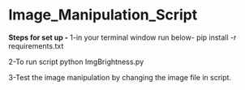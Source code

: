 # Image_Manipulation_Script

**Steps for set up -**
1-in your terminal window run below-
pip install -r requirements.txt

2-To run script
python ImgBrightness.py

3-Test the image manipulation by changing the image file in script.
